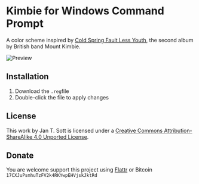 # Kimbie for Windows Command Prompt

A color scheme inspired by [Cold Spring Fault Less Youth](http://www.discogs.com/Mount-Kimbie-Cold-Spring-Fault-Less-Youth/master/561611), the second album by British band Mount Kimbie.

![Preview](https://raw.github.com/idleberg/Kimbie-Windows-Command-Prompt/master/images/screenshot.gif)

## Installation

1. Download the `.reg`file
2. Double-click the file to apply changes

## License

This work by Jan T. Sott is licensed under a [Creative Commons Attribution-ShareAlike 4.0 Unported License](http://creativecommons.org/licenses/by-sa/4.0/deed.en_US).

## Donate

You are welcome support this project using [Flattr](https://flattr.com/submit/auto?user_id=idleberg&url=https://github.com/idleberg/Kimbie-Windows-Command-Prompt) or Bitcoin `17CXJuPsmhuTzFV2k4RKYwpEHVjskJktRd`
